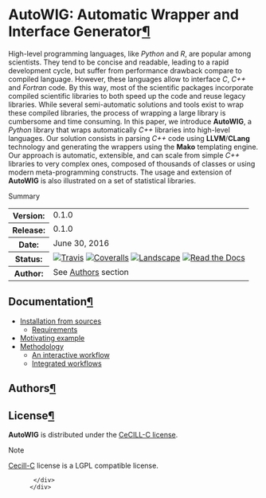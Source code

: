 <div role="main" class="document" itemscope="itemscope" itemtype="http://schema.org/Article">
           <div itemprop="articleBody">
            
  <span class="target" id="module-autowig"><span id="autowig"></span></span><div class="section" id="autowig-automatic-wrapper-and-interface-generator">
<h1>AutoWIG: Automatic Wrapper and Interface Generator<a class="headerlink" href="http://autowig.readthedocs.io/en/latest/#autowig-automatic-wrapper-and-interface-generator" title="Permalink to this headline">&#182;</a></h1>
<p>High-level programming languages, like <em>Python</em> and <em>R</em>, are popular among scientists.
They tend to be concise and readable, leading to a rapid development cycle, but suffer from performance drawback compare to compiled language.
However, these languages allow to interface <em>C</em>, <em>C++</em> and <em>Fortran</em> code.
By this way, most of the scientific packages incorporate compiled scientific libraries to both speed up the code and reuse legacy libraries.
While several semi-automatic solutions and tools exist to wrap these compiled libraries, the process of wrapping a large library is cumbersome and time consuming.
In this paper, we introduce <strong>AutoWIG</strong>, a <em>Python</em> library that wraps automatically <em>C++</em> libraries into high-level languages.
Our solution consists in parsing <em>C++</em>  code using <strong>LLVM</strong>/<strong>CLang</strong> technology and generating the wrappers using the <strong>Mako</strong> templating engine.
Our approach is automatic, extensible, and can scale from simple <em>C++</em> libraries to very complex ones, composed of thousands of classes or using modern meta-programming constructs.
The usage and extension of <strong>AutoWIG</strong> is also illustrated on a set of statistical libraries.</p>
<div class="sidebar">
<p class="first sidebar-title">Summary</p>
<table class="last docutils field-list" frame="void" rules="none">
<col class="field-name">
<col class="field-body">
<tbody valign="top">
<tr class="field-odd field"><th class="field-name">Version:</th><td class="field-body">0.1.0</td>
</tr>
<tr class="field-even field"><th class="field-name">Release:</th><td class="field-body">0.1.0</td>
</tr>
<tr class="field-odd field"><th class="field-name">Date:</th><td class="field-body">June 30, 2016</td>
</tr>
<tr class="field-even field"><th class="field-name">Status:</th><td class="field-body"><a class="reference external" href="https://travis-ci.org/VirtualPlants/AutoWIG"><img alt="Travis" src="https://travis-ci.org/VirtualPlants/AutoWIG.svg?branch=master"></a> <a class="reference external" href="https://coveralls.io/github/VirtualPlants/AutoWIG?branch=master"><img alt="Coveralls" src="https://coveralls.io/repos/github/VirtualPlants/AutoWIG/badge.svg?branch=master"></a> <a class="reference external" href="https://landscape.io/github/VirtualPlants/AutoWIG/master"><img alt="Landscape" src="https://landscape.io/github/VirtualPlants/AutoWIG/master/landscape.svg?style=flat"></a> <a class="reference external" href="http://AutoWIG.readthedocs.io/en/latest"><img alt="Read the Docs" src="https://readthedocs.org/projects/AutoWIG/badge/?version=latest"></a></td>
</tr>
<tr class="field-odd field"><th class="field-name">Author:</th><td class="field-body">See <a class="reference internal" href="http://autowig.readthedocs.io/en/latest/#authors">Authors</a> section</td>
</tr>
</tbody>
</table>
</div>
<div class="section" id="documentation">
<h2>Documentation<a class="headerlink" href="http://autowig.readthedocs.io/en/latest/#documentation" title="Permalink to this headline">&#182;</a></h2>
<div class="toctree-wrapper compound">
<ul>
<li class="toctree-l1"><a class="reference internal" href="http://autowig.readthedocs.io/en/latest/install.html">Installation from sources</a><ul>
<li class="toctree-l2"><a class="reference internal" href="http://autowig.readthedocs.io/en/latest/install.html#requirements">Requirements</a></li>
</ul>
</li>
<li class="toctree-l1"><a class="reference internal" href="http://autowig.readthedocs.io/en/latest/motivating_example.html">Motivating example</a></li>
<li class="toctree-l1"><a class="reference internal" href="http://autowig.readthedocs.io/en/latest/methodology.html">Methodology</a><ul>
<li class="toctree-l2"><a class="reference internal" href="http://autowig.readthedocs.io/en/latest/methodology.html#an-interactive-workflow">An interactive workflow</a></li>
<li class="toctree-l2"><a class="reference internal" href="http://autowig.readthedocs.io/en/latest/methodology.html#integrated-workflows">Integrated workflows</a></li>
</ul>
</li>
</ul>
</div>
</div>
<div class="section" id="authors">
<h2>Authors<a class="headerlink" href="http://autowig.readthedocs.io/en/latest/#authors" title="Permalink to this headline">&#182;</a></h2>
</div>
<div class="section" id="license">
<h2>License<a class="headerlink" href="http://autowig.readthedocs.io/en/latest/#license" title="Permalink to this headline">&#182;</a></h2>
<p><strong>AutoWIG</strong> is distributed under the <a class="reference external" href="http://autowig.readthedocs.io/en/latest/license.html">CeCILL-C license</a>.</p>
<div class="admonition note">
<p class="first admonition-title">Note</p>
<p class="last"><a class="reference external" href="http://www.cecill.info/licences/Licence_CeCILL-C_V1-en.html">Cecill-C</a>
license is a LGPL compatible license.</p>
</div>
</div>
</div>


           </div>
          </div>

